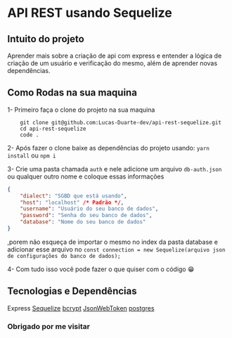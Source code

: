 # API REST usando Sequelize

## Intuito do projeto

Aprender mais sobre a criação de api com express e entender a lógica de criação de um usuário e verificação do mesmo, além de aprender novas dependências.

## Como Rodas na sua maquina

1- Primeiro faça o clone do projeto na sua maquina
```
    git clone git@github.com:Lucas-Duarte-dev/api-rest-sequelize.git
    cd api-rest-sequelize
    code . 
```
2- Após fazer o clone baixe as dependências do projeto usando: `yarn install` ou `npm i`
    
3- Crie uma pasta chamada `auth` e nele adicione um arquivo `db-auth.json` ou qualquer outro nome e coloque essas informações
```json
{
    "dialect": "SGBD que está usando",
    "host": "localhost" /* Padrão */,
    "username": "Usuário do seu banco de dados",
    "password": "Senha do seu banco de dados",
    "database": "Nome do seu banco de dados"
}
 ```
,porem não esqueça de importar o mesmo no index da pasta database e adicionar esse arquivo no `const connection = new Sequelize(arquivo json de configurações do banco de dados);`

4- Com tudo isso você pode fazer o que quiser com o código 😁


## Tecnologias e Dependências

Express
[Sequelize](http://sequelize.org)
[bcrypt](https://www.npmjs.com/package/bcryptjs)
[JsonWebToken](https://www.npmjs.com/package/jsonwebtoken)
[postgres](https://node-postgres.com)

### Obrigado por me visitar
